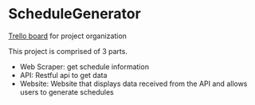 # ScheduleGenerator

[Trello board](https://trello.com/b/iC9wgjTb/scs-schedule-generator) for project organization

This project is comprised of 3 parts.

<ul>
  <li>Web Scraper: get schedule information</li>
  <li>API: Restful api to get data</li>
  <li>Website: Website that displays data received from the API and allows users to generate schedules</li>
</ul>

